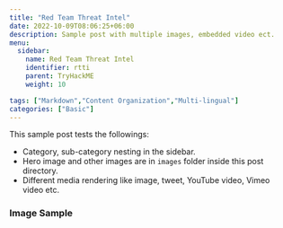 ```yaml
---
title: "Red Team Threat Intel"
date: 2022-10-09T08:06:25+06:00
description: Sample post with multiple images, embedded video ect.
menu:
  sidebar:
    name: Red Team Threat Intel 
    identifier: rtti
    parent: TryHackME
    weight: 10

tags: ["Markdown","Content Organization","Multi-lingual"]
categories: ["Basic"]
---
```


This sample post tests the followings:

- Category, sub-category nesting in the sidebar.
- Hero image and other images are in `images` folder inside this post directory.
- Different media rendering like image, tweet, YouTube video, Vimeo video etc.

### Image Sample